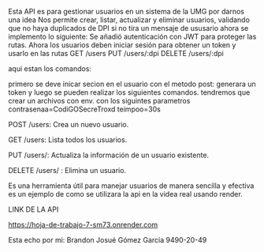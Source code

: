 Esta API es para gestionar usuarios en un sistema de la UMG por darnos una idea Nos permite crear, listar, actualizar y eliminar usuarios, validando que no haya duplicados de DPI si no tira un mensaje de ususario ahora se implemento lo siguiente:
Se añadió autenticación con JWT para proteger las rutas. Ahora los usuarios deben iniciar sesión para obtener un token y usarlo en las rutas
GET /users
PUT /users/:dpi
DELETE /users/:dpi

aqui estan los comandos:

primero se deve inicar secion en el usuario con el metodo post: generara un token y luego se pueden realizar los siguientes comandos.
tendremos que crear un archivos con env. con los siguintes parametros
contrasenaa=CodiGOSecreTroxd
teimpoo=30s


POST /users: Crea un nuevo usuario.

GET /users: Lista todos los usuarios.

PUT /users/: Actualiza la información de un usuario existente.

DELETE /users/ : Elimina un usuario.


Es una herramienta útil para manejar usuarios de manera sencilla y efectiva es un ejemplo de como se utilizara la api en la videa real usando render.

LINK DE LA API

https://hoja-de-trabajo-7-sm73.onrender.com

Esta echo por mi:
Brandon Josué Gómez García 9490-20-49

